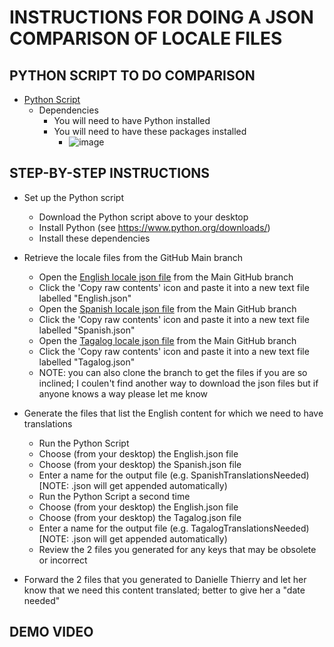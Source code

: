 # INSTRUCTIONS FOR DOING A JSON COMPARISON OF LOCALE FILES

## PYTHON SCRIPT TO DO COMPARISON
- [Python Script](https://github.com/department-of-veterans-affairs/va.gov-team/blob/master/products/health-care/checkin/translations/json-compare/JsonDiff.py)
  - Dependencies
    - You will need to have Python installed
    - You will need to have these packages installed
      - ![image](https://user-images.githubusercontent.com/86678742/218779394-68506b1b-a205-4788-a584-2c2f5959b8c1.png)

## STEP-BY-STEP INSTRUCTIONS
- Set up the Python script
    - Download the Python script above to your desktop
    - Install Python (see https://www.python.org/downloads/)
    - Install these dependencies
    
- Retrieve the locale files from the GitHub Main branch
    - Open the [English locale json file](https://github.com/department-of-veterans-affairs/vets-website/blob/main/src/applications/check-in/locales/en/translation.json) from the Main GitHub branch
    - Click the 'Copy raw contents' icon and paste it into a new text file labelled "English.json"
    - Open the [Spanish locale json file](https://github.com/department-of-veterans-affairs/vets-website/blob/main/src/applications/check-in/locales/es/translation.json) from the Main GitHub branch
    - Click the 'Copy raw contents' icon and paste it into a new text file labelled "Spanish.json"
    - Open the [Tagalog locale json file](https://github.com/department-of-veterans-affairs/vets-website/blob/main/src/applications/check-in/locales/tl/translation.json) from the Main GitHub branch
    - Click the 'Copy raw contents' icon and paste it into a new text file labelled "Tagalog.json"
    - NOTE: you can also clone the branch to get the files if you are so inclined; I coulen't find another way to download the json files but if anyone knows a way please let me know
- Generate the files that list the English content for which we need to have translations
  - Run the Python Script
  - Choose (from your desktop) the English.json file 
  - Choose (from your desktop) the Spanish.json file
  - Enter a name for the output file (e.g. SpanishTranslationsNeeded) [NOTE: .json will get appended automatically)
  - Run the Python Script a second time
  - Choose (from your desktop) the English.json file 
  - Choose (from your desktop) the Tagalog.json file
  - Enter a name for the output file (e.g. TagalogTranslationsNeeded) [NOTE: .json will get appended automatically)
  - Review the 2 files you generated for any keys that may be obsolete or incorrect
- Forward the 2 files that you generated to Danielle Thierry and let her know that we need this content translated; better to give her a "date needed"

## DEMO VIDEO 
